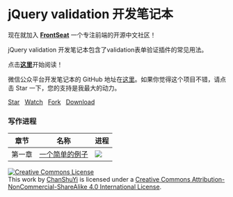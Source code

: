 # jQuery validation 开发笔记本

现在就加入 [**FrontSeat**](http://frontseat.io) 一个专注前端的开源中文社区！

jQuery validation 开发笔记本包含了validation表单验证插件的常见用法。

点击[**这里**](#)开始阅读！

微信公众平台开发笔记本的 GitHub 地址在[这里](https://github.com/ChanShuYi/jQuery_validation_notebook)。如果你觉得这个项目不错，请点击 Star 一下，您的支持是我最大的动力。


<!-- Place this tag where you want the button to render. -->
<a class="github-button" href="https://github.com/ChanShuYi/wechat_notebook" data-style="mega" data-count-href="/ChanShuYi/wechat_notebook/stargazers" data-count-api="/repos/ChanShuYi/wechat_notebook#stargazers_count" data-count-aria-label="# stargazers on GitHub" aria-label="Star ChanShuYi/wechat_notebook on GitHub">Star</a>
&nbsp;&nbsp;<a class="github-button" href="https://github.com/ChanShuYi/wechat_notebook" data-style="mega" data-count-href="/ChanShuYi/wechat_notebook/watchers" data-count-api="/repos/ChanShuYi/wechat_notebook#subscribers_count" data-count-aria-label="# watchers on GitHub" aria-label="Watch ChanShuYi/wechat_notebook on GitHub">Watch</a>
&nbsp;&nbsp;<a class="github-button" href="https://github.com/ChanShuYi/wechat_notebook/fork" data-style="mega" data-count-href="/ChanShuYi/wechat_notebook/network" data-count-api="/repos/ChanShuYi/wechat_notebook#forks_count" data-count-aria-label="# forks on GitHub" aria-label="Fork ChanShuYi/wechat_notebook on GitHub">Fork</a>
&nbsp;&nbsp;<a class="github-button" href="https://github.com/ChanShuYi/wechat_notebook/archive/master.zip" data-style="mega" aria-label="Download ChanShuYi/wechat_notebook on GitHub">Download</a>

### 写作进程

|章节|名称|进程|
|----|----|----|
|第一章|[一个简单的例子](00_a_simple_demo.md)|![](http://progressed.io/bar/100)|

<a rel="license" href="http://creativecommons.org/licenses/by-nc-sa/4.0/"><img alt="Creative Commons License" style="border-width:0" src="https://i.creativecommons.org/l/by-nc-sa/4.0/80x15.png" /></a><br />This work by <a xmlns:cc="http://creativecommons.org/ns#" href="https://www.github.com/ChanShuYi" property="cc:attributionName" rel="cc:attributionURL">ChanShuYi</a> is licensed under a <a rel="license" href="http://creativecommons.org/licenses/by-nc-sa/4.0/">Creative Commons Attribution-NonCommercial-ShareAlike 4.0 International License</a>.
<!-- Place this tag right after the last button or just before your close body tag. -->
<script async defer id="github-bjs" src="https://buttons.github.io/buttons.js"></script>
